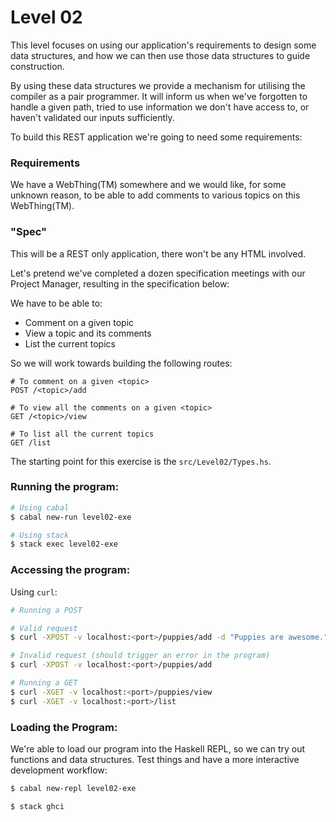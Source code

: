 # Level 02

This level focuses on using our application's requirements to design some data
structures, and how we can then use those data structures to guide construction.

By using these data structures we provide a mechanism for utilising the compiler
as a pair programmer. It will inform us when we've forgotten to handle a given
path, tried to use information we don't have access to, or haven't validated our
inputs sufficiently.

To build this REST application we're going to need some requirements:

### Requirements
We have a WebThing(TM) somewhere and we would like, for some unknown reason, to
be able to add comments to various topics on this WebThing(TM).

### "Spec"

This will be a REST only application, there won't be any HTML involved.

Let's pretend we've completed a dozen specification meetings with our Project
Manager, resulting in the specification below:

We have to be able to:
- Comment on a given topic
- View a topic and its comments
- List the current topics

So we will work towards building the following routes:
```
# To comment on a given <topic>
POST /<topic>/add

# To view all the comments on a given <topic>
GET /<topic>/view

# To list all the current topics
GET /list
```

The starting point for this exercise is the ``src/Level02/Types.hs``.

### Running the program:

```bash
# Using cabal
$ cabal new-run level02-exe

# Using stack
$ stack exec level02-exe
```

### Accessing the program:

Using ``curl``:
```bash
# Running a POST

# Valid request
$ curl -XPOST -v localhost:<port>/puppies/add -d "Puppies are awesome."

# Invalid request (should trigger an error in the program)
$ curl -XPOST -v localhost:<port>/puppies/add

# Running a GET
$ curl -XGET -v localhost:<port>/puppies/view
$ curl -XGET -v localhost:<port>/list
```

### Loading the Program:

We're able to load our program into the Haskell REPL, so we can try out
functions and data structures. Test things and have a more interactive
development workflow:

```bash
$ cabal new-repl level02-exe
```

```bash
$ stack ghci
```
